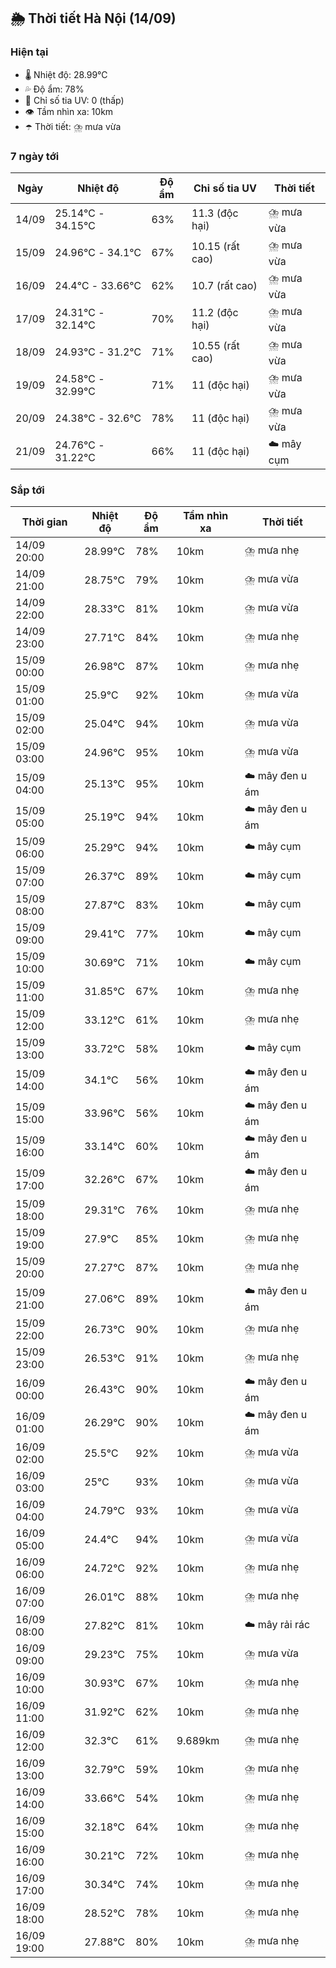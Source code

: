 ## 🌦️ Thời tiết Hà Nội (14/09)

### Hiện tại

- 🌡️ Nhiệt độ: 28.99℃
- 💦 Độ ẩm: 78%
- 🌟 Chỉ số tia UV: 0 (thấp)
- 👁️ Tầm nhìn xa: 10km
- ☂️ Thời tiết: ⛈️ mưa vừa

### 7 ngày tới

| Ngày | Nhiệt độ | Độ ẩm | Chỉ số tia UV | Thời tiết |
| --- | --- | --- | --- | --- |
| 14/09 | 25.14℃ - 34.15℃ | 63% | 11.3 (độc hại) | ⛈️ mưa vừa |
| 15/09 | 24.96℃ - 34.1℃ | 67% | 10.15 (rất cao) | ⛈️ mưa vừa |
| 16/09 | 24.4℃ - 33.66℃ | 62% | 10.7 (rất cao) | ⛈️ mưa vừa |
| 17/09 | 24.31℃ - 32.14℃ | 70% | 11.2 (độc hại) | ⛈️ mưa vừa |
| 18/09 | 24.93℃ - 31.2℃ | 71% | 10.55 (rất cao) | ⛈️ mưa vừa |
| 19/09 | 24.58℃ - 32.99℃ | 71% | 11 (độc hại) | ⛈️ mưa vừa |
| 20/09 | 24.38℃ - 32.6℃ | 78% | 11 (độc hại) | ⛈️ mưa vừa |
| 21/09 | 24.76℃ - 31.22℃ | 66% | 11 (độc hại) | ☁️ mây cụm |

### Sắp tới

| Thời gian | Nhiệt độ | Độ ẩm | Tầm nhìn xa | Thời tiết |
| --- | --- | --- | --- | --- |
| 14/09 20:00 | 28.99℃ | 78% | 10km | ⛈️ mưa nhẹ |
| 14/09 21:00 | 28.75℃ | 79% | 10km | ⛈️ mưa vừa |
| 14/09 22:00 | 28.33℃ | 81% | 10km | ⛈️ mưa vừa |
| 14/09 23:00 | 27.71℃ | 84% | 10km | ⛈️ mưa nhẹ |
| 15/09 00:00 | 26.98℃ | 87% | 10km | ⛈️ mưa nhẹ |
| 15/09 01:00 | 25.9℃ | 92% | 10km | ⛈️ mưa vừa |
| 15/09 02:00 | 25.04℃ | 94% | 10km | ⛈️ mưa vừa |
| 15/09 03:00 | 24.96℃ | 95% | 10km | ⛈️ mưa vừa |
| 15/09 04:00 | 25.13℃ | 95% | 10km | ☁️ mây đen u ám |
| 15/09 05:00 | 25.19℃ | 94% | 10km | ☁️ mây đen u ám |
| 15/09 06:00 | 25.29℃ | 94% | 10km | ☁️ mây cụm |
| 15/09 07:00 | 26.37℃ | 89% | 10km | ☁️ mây cụm |
| 15/09 08:00 | 27.87℃ | 83% | 10km | ☁️ mây cụm |
| 15/09 09:00 | 29.41℃ | 77% | 10km | ☁️ mây cụm |
| 15/09 10:00 | 30.69℃ | 71% | 10km | ☁️ mây cụm |
| 15/09 11:00 | 31.85℃ | 67% | 10km | ⛈️ mưa nhẹ |
| 15/09 12:00 | 33.12℃ | 61% | 10km | ⛈️ mưa nhẹ |
| 15/09 13:00 | 33.72℃ | 58% | 10km | ☁️ mây cụm |
| 15/09 14:00 | 34.1℃ | 56% | 10km | ☁️ mây đen u ám |
| 15/09 15:00 | 33.96℃ | 56% | 10km | ☁️ mây đen u ám |
| 15/09 16:00 | 33.14℃ | 60% | 10km | ☁️ mây đen u ám |
| 15/09 17:00 | 32.26℃ | 67% | 10km | ☁️ mây đen u ám |
| 15/09 18:00 | 29.31℃ | 76% | 10km | ⛈️ mưa nhẹ |
| 15/09 19:00 | 27.9℃ | 85% | 10km | ⛈️ mưa nhẹ |
| 15/09 20:00 | 27.27℃ | 87% | 10km | ⛈️ mưa nhẹ |
| 15/09 21:00 | 27.06℃ | 89% | 10km | ☁️ mây đen u ám |
| 15/09 22:00 | 26.73℃ | 90% | 10km | ⛈️ mưa nhẹ |
| 15/09 23:00 | 26.53℃ | 91% | 10km | ⛈️ mưa nhẹ |
| 16/09 00:00 | 26.43℃ | 90% | 10km | ☁️ mây đen u ám |
| 16/09 01:00 | 26.29℃ | 90% | 10km | ☁️ mây đen u ám |
| 16/09 02:00 | 25.5℃ | 92% | 10km | ⛈️ mưa vừa |
| 16/09 03:00 | 25℃ | 93% | 10km | ⛈️ mưa vừa |
| 16/09 04:00 | 24.79℃ | 93% | 10km | ⛈️ mưa vừa |
| 16/09 05:00 | 24.4℃ | 94% | 10km | ⛈️ mưa vừa |
| 16/09 06:00 | 24.72℃ | 92% | 10km | ⛈️ mưa nhẹ |
| 16/09 07:00 | 26.01℃ | 88% | 10km | ⛈️ mưa nhẹ |
| 16/09 08:00 | 27.82℃ | 81% | 10km | ☁️ mây rải rác |
| 16/09 09:00 | 29.23℃ | 75% | 10km | ⛈️ mưa vừa |
| 16/09 10:00 | 30.93℃ | 67% | 10km | ⛈️ mưa nhẹ |
| 16/09 11:00 | 31.92℃ | 62% | 10km | ⛈️ mưa nhẹ |
| 16/09 12:00 | 32.3℃ | 61% | 9.689km | ⛈️ mưa nhẹ |
| 16/09 13:00 | 32.79℃ | 59% | 10km | ⛈️ mưa nhẹ |
| 16/09 14:00 | 33.66℃ | 54% | 10km | ⛈️ mưa nhẹ |
| 16/09 15:00 | 32.18℃ | 64% | 10km | ⛈️ mưa nhẹ |
| 16/09 16:00 | 30.21℃ | 72% | 10km | ⛈️ mưa nhẹ |
| 16/09 17:00 | 30.34℃ | 74% | 10km | ⛈️ mưa nhẹ |
| 16/09 18:00 | 28.52℃ | 78% | 10km | ⛈️ mưa nhẹ |
| 16/09 19:00 | 27.88℃ | 80% | 10km | ⛈️ mưa nhẹ |
